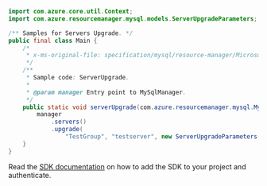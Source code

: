 ```java
import com.azure.core.util.Context;
import com.azure.resourcemanager.mysql.models.ServerUpgradeParameters;

/** Samples for Servers Upgrade. */
public final class Main {
    /*
     * x-ms-original-file: specification/mysql/resource-manager/Microsoft.DBforMySQL/stable/2020-01-01/examples/ServerUpgrade.json
     */
    /**
     * Sample code: ServerUpgrade.
     *
     * @param manager Entry point to MySqlManager.
     */
    public static void serverUpgrade(com.azure.resourcemanager.mysql.MySqlManager manager) {
        manager
            .servers()
            .upgrade(
                "TestGroup", "testserver", new ServerUpgradeParameters().withTargetServerVersion("5.7"), Context.NONE);
    }
}
```

Read the [SDK documentation](https://github.com/Azure/azure-sdk-for-java/blob/azure-resourcemanager-mysql_1.0.2/sdk/mysql/azure-resourcemanager-mysql/README.md) on how to add the SDK to your project and authenticate.
